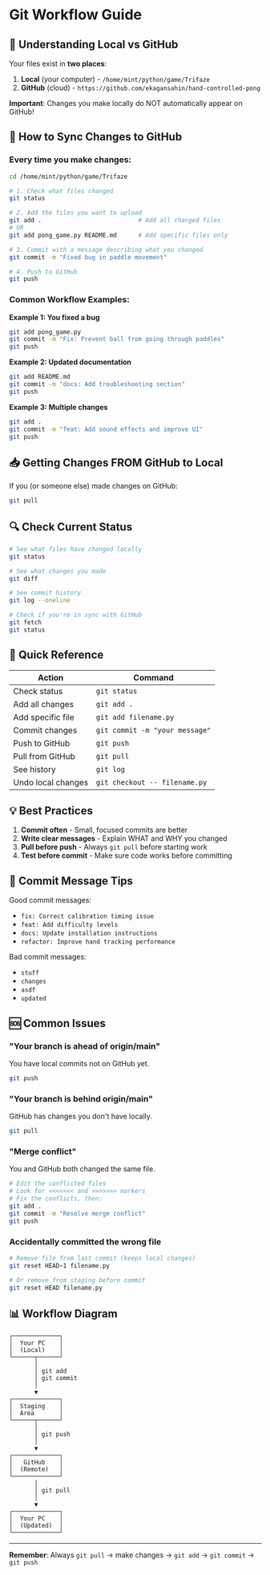 # Git Workflow Guide

## 📝 Understanding Local vs GitHub

Your files exist in **two places**:
1. **Local** (your computer) - `/home/mint/python/game/Trifaze`
2. **GitHub** (cloud) - `https://github.com/ekagansahin/hand-controlled-pong`

**Important**: Changes you make locally do NOT automatically appear on GitHub!

## 🔄 How to Sync Changes to GitHub

### Every time you make changes:

```bash
cd /home/mint/python/game/Trifaze

# 1. Check what files changed
git status

# 2. Add the files you want to upload
git add .                           # Add all changed files
# OR
git add pong_game.py README.md      # Add specific files only

# 3. Commit with a message describing what you changed
git commit -m "Fixed bug in paddle movement"

# 4. Push to GitHub
git push
```

### Common Workflow Examples:

**Example 1: You fixed a bug**
```bash
git add pong_game.py
git commit -m "Fix: Prevent ball from going through paddles"
git push
```

**Example 2: Updated documentation**
```bash
git add README.md
git commit -m "docs: Add troubleshooting section"
git push
```

**Example 3: Multiple changes**
```bash
git add .
git commit -m "feat: Add sound effects and improve UI"
git push
```

## 📥 Getting Changes FROM GitHub to Local

If you (or someone else) made changes on GitHub:

```bash
git pull
```

## 🔍 Check Current Status

```bash
# See what files have changed locally
git status

# See what changes you made
git diff

# See commit history
git log --oneline

# Check if you're in sync with GitHub
git fetch
git status
```

## 🚀 Quick Reference

| Action | Command |
|--------|---------|
| Check status | `git status` |
| Add all changes | `git add .` |
| Add specific file | `git add filename.py` |
| Commit changes | `git commit -m "your message"` |
| Push to GitHub | `git push` |
| Pull from GitHub | `git pull` |
| See history | `git log` |
| Undo local changes | `git checkout -- filename.py` |

## 💡 Best Practices

1. **Commit often** - Small, focused commits are better
2. **Write clear messages** - Explain WHAT and WHY you changed
3. **Pull before push** - Always `git pull` before starting work
4. **Test before commit** - Make sure code works before committing

## 🎯 Commit Message Tips

Good commit messages:
- `fix: Correct calibration timing issue`
- `feat: Add difficulty levels`
- `docs: Update installation instructions`
- `refactor: Improve hand tracking performance`

Bad commit messages:
- `stuff`
- `changes`
- `asdf`
- `updated`

## 🆘 Common Issues

### "Your branch is ahead of origin/main"
You have local commits not on GitHub yet.
```bash
git push
```

### "Your branch is behind origin/main"
GitHub has changes you don't have locally.
```bash
git pull
```

### "Merge conflict"
You and GitHub both changed the same file.
```bash
# Edit the conflicted files
# Look for <<<<<<< and >>>>>>> markers
# Fix the conflicts, then:
git add .
git commit -m "Resolve merge conflict"
git push
```

### Accidentally committed the wrong file
```bash
# Remove file from last commit (keeps local changes)
git reset HEAD~1 filename.py

# Or remove from staging before commit
git reset HEAD filename.py
```

## 📊 Workflow Diagram

```
┌─────────────┐
│  Your PC    │
│  (Local)    │
└──────┬──────┘
       │
       │ git add
       │ git commit
       │
       ▼
┌─────────────┐
│  Staging    │
│  Area       │
└──────┬──────┘
       │
       │ git push
       │
       ▼
┌─────────────┐
│   GitHub    │
│  (Remote)   │
└─────────────┘
       │
       │ git pull
       │
       ▼
┌─────────────┐
│  Your PC    │
│  (Updated)  │
└─────────────┘
```

---

**Remember**: Always `git pull` → make changes → `git add` → `git commit` → `git push`


